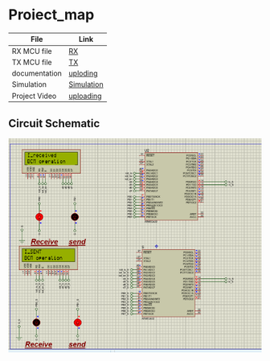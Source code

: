 # Proiect_map
| File                  | Link                                                                           
| --------------------- | ------------------------------------------------------------------------------ |
| RX MCU file                   | [RX](https://github.com/ahmedatef1496/SW-Design-/tree/main/Dynamic%20Design/BCM/BCM_R)  |    
| TX MCU file                   | [TX](https://github.com/ahmedatef1496/SW-Design-/tree/main/Dynamic%20Design/BCM/BCM_S)  |
| documentation                 | [uploding]() |                                          | 
| Simulation                    | [Simulation](https://github.com/ahmedatef1496/SW-Design-/tree/main/Dynamic%20Design/BCM/simulation ) |
| Project Video                 | [uploading]()|

## Circuit Schematic
![CircuitSchematic](https://github.com/ahmedatef1496/SW-Design-/blob/main/Dynamic%20Design/bcm.PNG)
